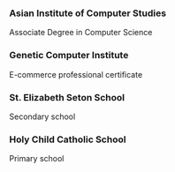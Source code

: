 ### Asian Institute of Computer Studies  
Associate Degree in Computer Science

### Genetic Computer Institute  
E-commerce professional certificate

### St. Elizabeth Seton School  
Secondary school

### Holy Child Catholic School
Primary school

